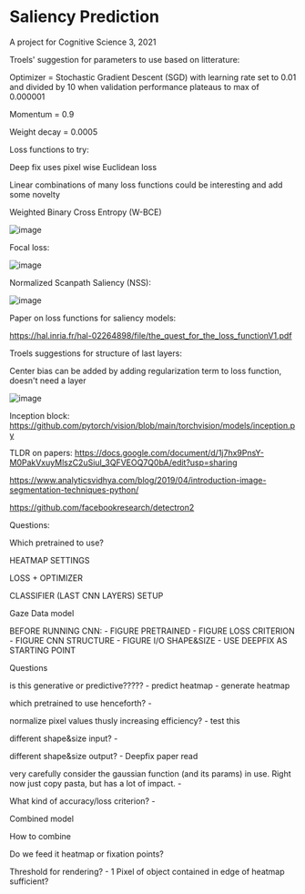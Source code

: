 # Saliency Prediction
A project for Cognitive Science 3, 2021

Troels' suggestion for parameters to use based on litterature:

Optimizer = Stochastic Gradient Descent (SGD) with learning rate set to 0.01 and divided by 10 when validation performance plateaus to max of 0.000001

Momentum = 0.9

Weight decay = 0.0005
    
Loss functions to try:

Deep fix uses pixel wise Euclidean loss

Linear combinations of many loss functions could be interesting and add some novelty

Weighted Binary Cross Entropy (W-BCE)

![image](https://user-images.githubusercontent.com/73380444/145030098-51c1215a-e24c-4781-a185-f88a2a52af46.png)

Focal loss:

![image](https://user-images.githubusercontent.com/73380444/145030459-025129a2-a15e-4eac-bf92-1a4c65c4e29e.png)

Normalized Scanpath Saliency (NSS):

![image](https://user-images.githubusercontent.com/73380444/145033055-59480580-b2cb-4028-8e2e-a5123d1df712.png)

Paper on loss functions for saliency models:

https://hal.inria.fr/hal-02264898/file/the_quest_for_the_loss_functionV1.pdf

Troels suggestions for structure of last layers:

Center bias can be added by adding regularization term to loss function, doesn't need a layer

![image](https://user-images.githubusercontent.com/73380444/145039139-cde963dd-861c-4e8e-9287-5bb95acb92da.png)

Inception block:
https://github.com/pytorch/vision/blob/main/torchvision/models/inception.py
     

TLDR on papers:
https://docs.google.com/document/d/1j7hx9PnsY-M0PakVxuyMlszC2uSiuI_3QFVEOQ7Q0bA/edit?usp=sharing

https://www.analyticsvidhya.com/blog/2019/04/introduction-image-segmentation-techniques-python/

https://github.com/facebookresearch/detectron2


Questions:

Which pretrained to use?

HEATMAP SETTINGS

LOSS + OPTIMIZER

CLASSIFIER (LAST CNN LAYERS) SETUP


Gaze Data model

BEFORE RUNNING CNN:
    - FIGURE PRETRAINED
    - FIGURE LOSS CRITERION
    - FIGURE CNN STRUCTURE
    - FIGURE I/O SHAPE&SIZE
        - USE DEEPFIX AS STARTING POINT
        
Questions

is this generative or predictive?????
    - predict heatmap
    - generate heatmap

which pretrained to use henceforth?
    -

normalize pixel values thusly increasing efficiency?
    - test this

different shape&size input?
    -
    
different shape&size output?
    - Deepfix paper read 
    
very carefully consider the gaussian function (and its params) in use. Right now just copy pasta, but has a lot of impact.
    - 
    
What kind of accuracy/loss criterion?
    - 


Combined model

How to combine

Do we feed it heatmap or fixation points?

Threshold for rendering?
    - 1 Pixel of object contained in edge of heatmap sufficient?

